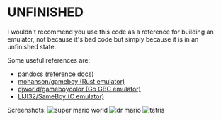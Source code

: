 # UNFINISHED
I wouldn't recommend you use this code as a reference for building an emulator, not because it's bad code but simply because it is in an unfinished state.

Some useful references are:
- [pandocs (reference docs)](https://gbdev.io/pandocs/)
- [mohanson/gameboy (Rust emulator)](https://github.com/mohanson/gameboy)
- [djworld/gameboycolor (Go GBC emulator)](https://github.com/djhworld/gomeboycolor)
- [LIJI32/SameBoy (C emulator)](https://github.com/LIJI32/SameBoy)

Screenshots:
![super mario world](https://github.com/user-attachments/assets/93d81aa7-11ef-4bde-ac6b-3f8d63a8458a)
![dr mario](https://github.com/user-attachments/assets/e2265bdb-665f-4ba9-b71a-266a12367f4d)
![tetris](https://github.com/user-attachments/assets/d031afbb-26e5-4812-99aa-461bc971d162)

